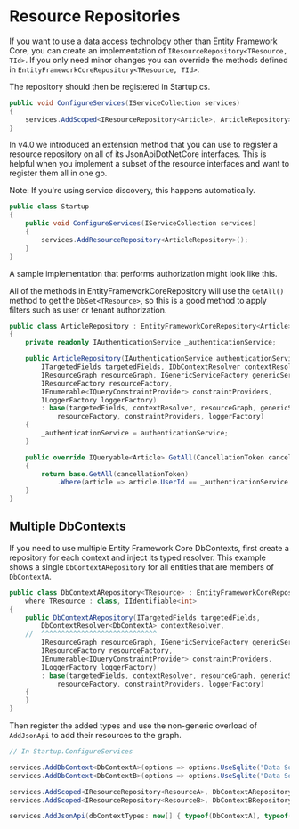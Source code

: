 # Resource Repositories

If you want to use a data access technology other than Entity Framework Core, you can create an implementation of `IResourceRepository<TResource, TId>`.
If you only need minor changes you can override the methods defined in `EntityFrameworkCoreRepository<TResource, TId>`.

The repository should then be registered in Startup.cs.

```c#
public void ConfigureServices(IServiceCollection services)
{
    services.AddScoped<IResourceRepository<Article>, ArticleRepository>();
}
```

In v4.0 we introduced an extension method that you can use to register a resource repository on all of its JsonApiDotNetCore interfaces.
This is helpful when you implement a subset of the resource interfaces and want to register them all in one go.

Note: If you're using service discovery, this happens automatically.

```c#
public class Startup
{
    public void ConfigureServices(IServiceCollection services)
    {
        services.AddResourceRepository<ArticleRepository>();
    }
}
```

A sample implementation that performs authorization might look like this.

All of the methods in EntityFrameworkCoreRepository will use the `GetAll()` method to get the `DbSet<TResource>`, so this is a good method to apply filters such as user or tenant authorization.

```c#
public class ArticleRepository : EntityFrameworkCoreRepository<Article>
{
    private readonly IAuthenticationService _authenticationService;

    public ArticleRepository(IAuthenticationService authenticationService,
        ITargetedFields targetedFields, IDbContextResolver contextResolver,
        IResourceGraph resourceGraph, IGenericServiceFactory genericServiceFactory,
        IResourceFactory resourceFactory,
        IEnumerable<IQueryConstraintProvider> constraintProviders,
        ILoggerFactory loggerFactory)
        : base(targetedFields, contextResolver, resourceGraph, genericServiceFactory,
            resourceFactory, constraintProviders, loggerFactory) 
    {
        _authenticationService = authenticationService;
    }

    public override IQueryable<Article> GetAll(CancellationToken cancellationToken)
    {
        return base.GetAll(cancellationToken)
            .Where(article => article.UserId == _authenticationService.UserId);
    }
}
```

## Multiple DbContexts

If you need to use multiple Entity Framework Core DbContexts, first create a repository for each context and inject its typed resolver.
This example shows a single `DbContextARepository` for all entities that are members of `DbContextA`.

```c#
public class DbContextARepository<TResource> : EntityFrameworkCoreRepository<TResource>
    where TResource : class, IIdentifiable<int>
{
    public DbContextARepository(ITargetedFields targetedFields,
        DbContextResolver<DbContextA> contextResolver,
    //  ^^^^^^^^^^^^^^^^^^^^^^^^^^^^^
        IResourceGraph resourceGraph, IGenericServiceFactory genericServiceFactory,
        IResourceFactory resourceFactory,
        IEnumerable<IQueryConstraintProvider> constraintProviders,
        ILoggerFactory loggerFactory)
        : base(targetedFields, contextResolver, resourceGraph, genericServiceFactory,
            resourceFactory, constraintProviders, loggerFactory)
    {
    }
}
```

Then register the added types and use the non-generic overload of `AddJsonApi` to add their resources to the graph.

```c#
// In Startup.ConfigureServices

services.AddDbContext<DbContextA>(options => options.UseSqlite("Data Source=A.db"));
services.AddDbContext<DbContextB>(options => options.UseSqlite("Data Source=B.db"));

services.AddScoped<IResourceRepository<ResourceA>, DbContextARepository<ResourceA>>();
services.AddScoped<IResourceRepository<ResourceB>, DbContextBRepository<ResourceB>>();

services.AddJsonApi(dbContextTypes: new[] { typeof(DbContextA), typeof(DbContextB) });
```
